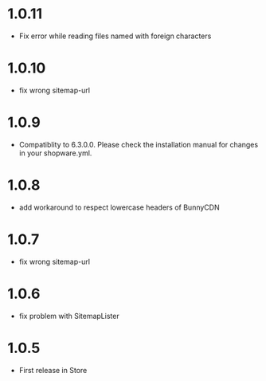 # 1.0.11

* Fix error while reading files named with foreign characters

# 1.0.10

* fix wrong sitemap-url

# 1.0.9

* Compatiblity to 6.3.0.0. Please check the installation manual for changes in your shopware.yml.

# 1.0.8

* add workaround to respect lowercase headers of BunnyCDN

# 1.0.7

* fix wrong sitemap-url

# 1.0.6

* fix problem with SitemapLister

# 1.0.5

* First release in Store
